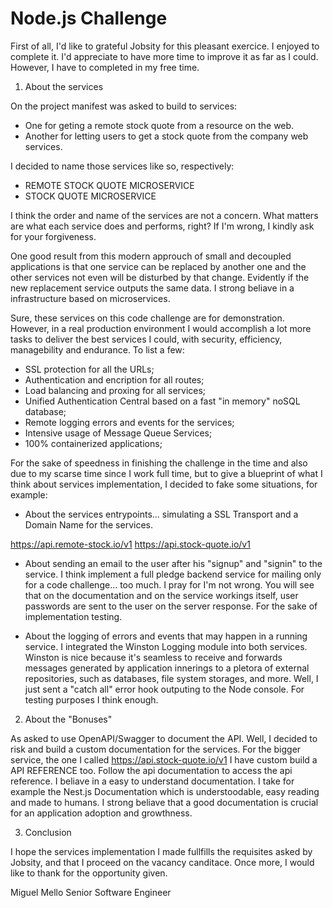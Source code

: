 # Node.js Challenge

First of all, I'd like to grateful Jobsity for this pleasant exercice. I enjoyed to complete it. I'd appreciate to have more time to improve it as far as I could. However, I have to completed in my free time. 

1) About the services

On the project manifest was asked to build to services: 

- One for geting a remote stock quote from a resource on the web. 
- Another for letting users to get a stock quote from the company web services.

I decided to name those services like so, respectively:

- REMOTE STOCK QUOTE MICROSERVICE
- STOCK QUOTE MICROSERVICE

I think the order and name of the services are not a concern. What matters are what each service does and performs, right? If I'm wrong, I kindly ask for your forgiveness.

One good result from this modern approuch of small and decoupled applications is that one service can be replaced by another one and the other services not even will be disturbed by that change. Evidently if the new replacement service outputs the same data. I strong beliave in a infrastructure based on microservices. 

Sure, these services on this code challenge are for demonstration. However, in a real production environment I would accomplish a lot more tasks to deliver the best services I could, with security, efficiency, managebility and endurance. To list  a few:

* SSL protection for all the URLs;
* Authentication and encription for all routes;
* Load balancing and proxing for all services;
* Unified Authentication Central based on a fast "in memory" noSQL database;
* Remote logging errors and events for the services;
* Intensive usage of Message Queue Services;
* 100% containerized applications;

For the sake of speedness in finishing the challenge in the time and also due to my scarse time since I work full time, but to give a blueprint of what I think about services implementation, I decided to fake some situations, for example: 

* About the services entrypoints... simulating a SSL Transport and a Domain Name for the services.

https://api.remote-stock.io/v1
https://api.stock-quote.io/v1

* About sending an email to the user after his "signup" and "signin" to the service. I think implement a full pledge backend service for mailing only for a code challenge... too much. I pray for I'm not wrong. You will see that on the documentation and on the service workings itself, user passwords are sent to the user on the server response. For the sake of implementation testing.

* About the logging of errors and events that may happen in a running service. I integrated the Winston Logging module into both services. Winston is nice because it's seamless to receive and forwards messages generated by application innerings to a pletora of external repositories, such as databases, file system storages, and more. Well, I just sent a "catch all" error hook outputing to the Node console. For testing purposes I think enough. 

2) About the "Bonuses"

As asked to use OpenAPI/Swagger to document the API. Well, I decided to risk and build a custom documentation for the services. For the bigger service, the one I called https://api.stock-quote.io/v1 I have custom build a API REFERENCE too. Follow the api documentation to access the api reference. I beliave in a easy to understand documentation. I take for example the Nest.js Documentation which is understoodable, easy reading and made to humans. I strong beliave that a good documentation is crucial for an application adoption and growthness. 

3) Conclusion

I hope the services implementation I made fullfills the requisites asked by Jobsity, and that I proceed on the vacancy canditace. Once more, I would like to thank for the opportunity given. 

Miguel Mello
Senior Software Engineer







